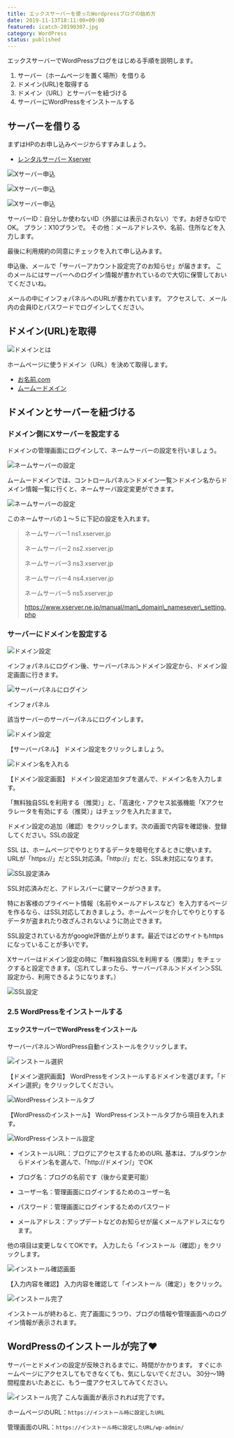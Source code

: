 ```yaml
---
title: エックスサーバーを使ったWordpressブログの始め方
date: 2019-11-13T18:11:00+09:00
featured: icatch-20190307.jpg
category: WordPress
status: published
---
```


エックスサーバーでWordPressブログをはじめる手順を説明します。

1. サーバー（ホームページを置く場所）を借りる
2. ドメイン(URL)を取得する
3. ドメイン（URL）とサーバーを紐づける
4. サーバーにWordPressをインストールする

## サーバーを借りる

まずはHPのお申し込みページからすすみましょう。

* [レンタルサーバー Xserver](https://px.a8.net/svt/ejp?a8mat=2ZLES6+5OT4VM+CO4+61JSI)

![Xサーバー申込](SS_2019-11-14_Xserver_01.jpg)

![Xサーバー申込](SS_2019-11-14_Xserver_02.jpg)

![Xサーバー申込](SS_2019-11-14_Xserver_03.jpg)

サーバーID：自分しか使わないID（外部には表示されない）です。お好きなIDでOK。
プラン：X10プランで。
その他：メールアドレスや、名前、住所などを入力します。

最後に利用規約の同意にチェックを入れて申し込みます。

申込後、メールで「サーバーアカウント設定完了のお知らせ」が届きます。
このメールにはサーバーへのログイン情報が書かれているので大切に保管しておいてくださいね。

メールの中にインフォパネルへのURLが書かれています。
アクセスして、メール内の会員IDとパスワードでログインしてください。

## ドメイン(URL)を取得

![ドメインとは](WP_1105_illust_06.jpg)

ホームページに使うドメイン（URL）を決めて取得します。

* [お名前.com](https://px.a8.net/svt/ejp?a8mat=2ZCY80+D1R12Q+50+2HHVNM)
* [ムームードメイン](https://px.a8.net/svt/ejp?a8mat=2ZTSGZ+DJM182+348+1BNBJM)

## ドメインとサーバーを紐づける

### ドメイン側にXサーバーを設定する

ドメインの管理画面にログインして、ネームサーバーの設定を行いましょう。

![ネームサーバーの設定](WP_1105_illust_07.jpg)

ムームードメインでは、コントロールパネル＞ドメイン一覧＞ドメイン名からドメイン情報一覧に行くと、ネームサーバ設定変更ができます。

![ネームサーバーの設定](ss_get_domain_07.jpg)

このネームサーバの１〜５に下記の設定を入れます。


> ネームサーバー1 ns1.xserver.jp
>
> ネームサーバー2 ns2.xserver.jp
>
> ネームサーバー3 ns3.xserver.jp
>
> ネームサーバー4 ns4.xserver.jp
>
> ネームサーバー5 ns5.xserver.jp
>
> https://www.xserver.ne.jp/manual/man\_domain\_namesever\_setting.php
>


### サーバーにドメインを設定する

![ドメイン設定](WP_1105_illust_08.jpg)

インフォパネルにログイン後、サーバーパネル＞ドメイン設定から、ドメイン設定画面に行きます。

![サーバーパネルにログイン](WP_1105_2_01.jpg)

インフォパネル

該当サーバーのサーバーパネルにログインします。

![ドメイン設定](WP_1105_2_02.jpg)

【サーバーパネル】 ドメイン設定をクリックしましょう。

![ドメイン名を入れる](WP_1105_2_03.jpg)

【ドメイン設定画面】
ドメイン設定追加タブを選んで、ドメイン名を入力します。

「無料独自SSLを利用する（推奨）」と、「高速化・アクセス拡張機能「Xアクセラレータを有効にする（推奨）」はチェックを入れたままで。

ドメイン設定の追加（確認）をクリックします。次の画面で内容を確認後、登録してください。SSLの設定

SSL は、ホームページでやりとりするデータを暗号化するときに使います。
URLが「https://」だとSSL対応済。「http://」だと、SSL未対応になります。

![SSL設定済み](WP_1105_2_05.jpg)

SSL対応済みだと、アドレスバーに鍵マークがつきます。

特にお客様のプライベート情報（名前やメールアドレスなど）を入力するページを作るなら、はSSL対応しておきましょう。ホームページを介してやりとりするデータが盗まれたり改ざんされないように防止できます。

SSL設定されている方がgoogle評価が上がります。最近ではどのサイトもhttpsになっていることが多いです。

Xサーバーはドメイン設定の時に「無料独自SSLを利用する（推奨）」をチェックすると設定できます。（忘れてしまったら、サーバーパネル＞ドメイン＞SSL設定から、利用できるようになります。）

![SSL設定](WP_1105_2_04.jpg)



### 2.5 WordPressをインストールする

#### エックスサーバーでWordPressをインストール

サーバーパネル＞WordPress自動インストールをクリックします。

![インストール選択](ss_wp_install2.png)

【ドメイン選択画面】
WordPressをインストールするドメインを選びます。「ドメイン選択」をクリックしてください。

![WordPressインストールタブ](ss_wp_install3.png)

【WordPressのインストール】
WordPressインストールタブから項目を入れます。

![WordPressインストール設定](WP_1105_2_07.jpg)

* インストールURL：ブログにアクセスするためのURL
基本は、プルダウンからドメイン名を選んで、「http://ドメイン/」でOK

* ブログ名：ブログの名前です（後から変更可能）
* ユーザー名：管理画面にログインするためのユーザー名
* パスワード：管理画面にログインするためのパスワード
* メールアドレス：アップデートなどのお知らせが届くメールアドレスになります。

他の項目は変更しなくてOKです。
入力したら「インストール（確認）」をクリックします。

![インストール確認画面](WP_1105_2_08.jpg)

【入力内容を確認】
入力内容を確認して「インストール（確定）」をクリック。

![インストール完了](ss_wp_install5.png)

インストールが終わると、完了画面にうつり、ブログの情報や管理画面へのログイン情報が表示されます。

## WordPressのインストールが完了❤️

サーバーとドメインの設定が反映されるまでに、時間がかかります。
すぐにホームページにアクセスしてもできなくても、気にしないでください。
30分〜1時間程度おいたあとに、もう一度アクセスしてみてください。

![インストール完了](ss_wp_setup1.png) こんな画面が表示されれば完了です。

ホームページのURL：`https://インストール時に設定したURL`

管理画面のURL：`https://インストール時に設定したURL/wp-admin/`


